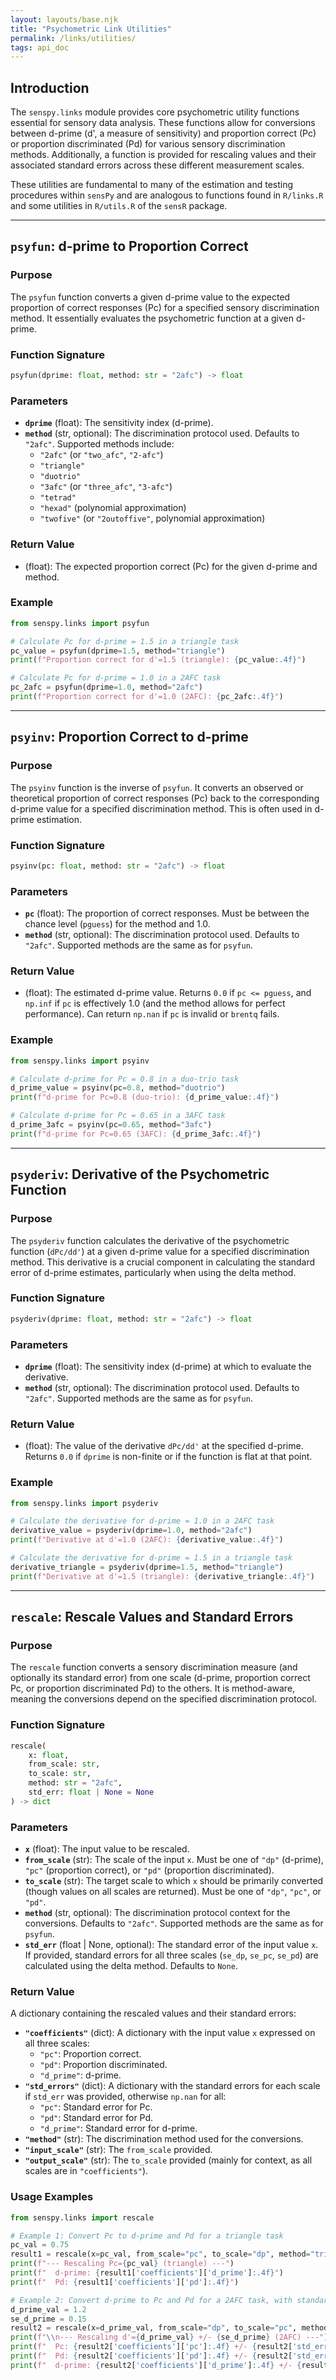 ```yaml
---
layout: layouts/base.njk
title: "Psychometric Link Utilities"
permalink: /links/utilities/
tags: api_doc
---
```


## Introduction

The `senspy.links` module provides core psychometric utility functions essential for sensory data analysis. These functions allow for conversions between d-prime (d', a measure of sensitivity) and proportion correct (Pc) or proportion discriminated (Pd) for various sensory discrimination methods. Additionally, a function is provided for rescaling values and their associated standard errors across these different measurement scales.

These utilities are fundamental to many of the estimation and testing procedures within `sensPy` and are analogous to functions found in `R/links.R` and some utilities in `R/utils.R` of the `sensR` package.

---

## `psyfun`: d-prime to Proportion Correct

### Purpose

The `psyfun` function converts a given d-prime value to the expected proportion of correct responses (Pc) for a specified sensory discrimination method. It essentially evaluates the psychometric function at a given d-prime.

### Function Signature

```python
psyfun(dprime: float, method: str = "2afc") -> float
```

### Parameters

*   **`dprime`** (float): The sensitivity index (d-prime).
*   **`method`** (str, optional): The discrimination protocol used. Defaults to `"2afc"`. Supported methods include:
    *   `"2afc"` (or `"two_afc"`, `"2-afc"`)
    *   `"triangle"`
    *   `"duotrio"`
    *   `"3afc"` (or `"three_afc"`, `"3-afc"`)
    *   `"tetrad"`
    *   `"hexad"` (polynomial approximation)
    *   `"twofive"` (or `"2outoffive"`, polynomial approximation)

### Return Value

*   (float): The expected proportion correct (Pc) for the given d-prime and method.

### Example

```python
from senspy.links import psyfun

# Calculate Pc for d-prime = 1.5 in a triangle task
pc_value = psyfun(dprime=1.5, method="triangle")
print(f"Proportion correct for d'=1.5 (triangle): {pc_value:.4f}")

# Calculate Pc for d-prime = 1.0 in a 2AFC task
pc_2afc = psyfun(dprime=1.0, method="2afc")
print(f"Proportion correct for d'=1.0 (2AFC): {pc_2afc:.4f}")
```

---

## `psyinv`: Proportion Correct to d-prime

### Purpose

The `psyinv` function is the inverse of `psyfun`. It converts an observed or theoretical proportion of correct responses (Pc) back to the corresponding d-prime value for a specified discrimination method. This is often used in d-prime estimation.

### Function Signature

```python
psyinv(pc: float, method: str = "2afc") -> float
```

### Parameters

*   **`pc`** (float): The proportion of correct responses. Must be between the chance level (`pguess`) for the method and 1.0.
*   **`method`** (str, optional): The discrimination protocol used. Defaults to `"2afc"`. Supported methods are the same as for `psyfun`.

### Return Value

*   (float): The estimated d-prime value. Returns `0.0` if `pc <= pguess`, and `np.inf` if `pc` is effectively 1.0 (and the method allows for perfect performance). Can return `np.nan` if `pc` is invalid or `brentq` fails.

### Example

```python
from senspy.links import psyinv

# Calculate d-prime for Pc = 0.8 in a duo-trio task
d_prime_value = psyinv(pc=0.8, method="duotrio")
print(f"d-prime for Pc=0.8 (duo-trio): {d_prime_value:.4f}")

# Calculate d-prime for Pc = 0.65 in a 3AFC task
d_prime_3afc = psyinv(pc=0.65, method="3afc")
print(f"d-prime for Pc=0.65 (3AFC): {d_prime_3afc:.4f}")
```

---

## `psyderiv`: Derivative of the Psychometric Function

### Purpose

The `psyderiv` function calculates the derivative of the psychometric function (`dPc/dd'`) at a given d-prime value for a specified discrimination method. This derivative is a crucial component in calculating the standard error of d-prime estimates, particularly when using the delta method.

### Function Signature

```python
psyderiv(dprime: float, method: str = "2afc") -> float
```

### Parameters

*   **`dprime`** (float): The sensitivity index (d-prime) at which to evaluate the derivative.
*   **`method`** (str, optional): The discrimination protocol used. Defaults to `"2afc"`. Supported methods are the same as for `psyfun`.

### Return Value

*   (float): The value of the derivative `dPc/dd'` at the specified d-prime. Returns `0.0` if `dprime` is non-finite or if the function is flat at that point.

### Example

```python
from senspy.links import psyderiv

# Calculate the derivative for d-prime = 1.0 in a 2AFC task
derivative_value = psyderiv(dprime=1.0, method="2afc")
print(f"Derivative at d'=1.0 (2AFC): {derivative_value:.4f}")

# Calculate the derivative for d-prime = 1.5 in a triangle task
derivative_triangle = psyderiv(dprime=1.5, method="triangle")
print(f"Derivative at d'=1.5 (triangle): {derivative_triangle:.4f}")
```

---

## `rescale`: Rescale Values and Standard Errors

### Purpose

The `rescale` function converts a sensory discrimination measure (and optionally its standard error) from one scale (d-prime, proportion correct Pc, or proportion discriminated Pd) to the others. It is method-aware, meaning the conversions depend on the specified discrimination protocol.

### Function Signature

```python
rescale(
    x: float, 
    from_scale: str, 
    to_scale: str, 
    method: str = "2afc", 
    std_err: float | None = None
) -> dict
```

### Parameters

*   **`x`** (float): The input value to be rescaled.
*   **`from_scale`** (str): The scale of the input `x`. Must be one of `"dp"` (d-prime), `"pc"` (proportion correct), or `"pd"` (proportion discriminated).
*   **`to_scale`** (str): The target scale to which `x` should be primarily converted (though values on all scales are returned). Must be one of `"dp"`, `"pc"`, or `"pd"`.
*   **`method`** (str, optional): The discrimination protocol context for the conversions. Defaults to `"2afc"`. Supported methods are the same as for `psyfun`.
*   **`std_err`** (float | None, optional): The standard error of the input value `x`. If provided, standard errors for all three scales (`se_dp`, `se_pc`, `se_pd`) are calculated using the delta method. Defaults to `None`.

### Return Value

A dictionary containing the rescaled values and their standard errors:

*   **`"coefficients"`** (dict): A dictionary with the input value `x` expressed on all three scales:
    *   `"pc"`: Proportion correct.
    *   `"pd"`: Proportion discriminated.
    *   `"d_prime"`: d-prime.
*   **`"std_errors"`** (dict): A dictionary with the standard errors for each scale if `std_err` was provided, otherwise `np.nan` for all:
    *   `"pc"`: Standard error for Pc.
    *   `"pd"`: Standard error for Pd.
    *   `"d_prime"`: Standard error for d-prime.
*   **`"method"`** (str): The discrimination method used for the conversions.
*   **`"input_scale"`** (str): The `from_scale` provided.
*   **`"output_scale"`** (str): The `to_scale` provided (mainly for context, as all scales are in `"coefficients"`).

### Usage Examples

```python
from senspy.links import rescale

# Example 1: Convert Pc to d-prime and Pd for a triangle task
pc_val = 0.75
result1 = rescale(x=pc_val, from_scale="pc", to_scale="dp", method="triangle")
print(f"--- Rescaling Pc={pc_val} (triangle) ---")
print(f"  d-prime: {result1['coefficients']['d_prime']:.4f}")
print(f"  Pd: {result1['coefficients']['pd']:.4f}")

# Example 2: Convert d-prime to Pc and Pd for a 2AFC task, with standard error
d_prime_val = 1.2
se_d_prime = 0.15
result2 = rescale(x=d_prime_val, from_scale="dp", to_scale="pc", method="2afc", std_err=se_d_prime)
print(f"\\n--- Rescaling d'={d_prime_val} +/- {se_d_prime} (2AFC) ---")
print(f"  Pc: {result2['coefficients']['pc']:.4f} +/- {result2['std_errors']['pc']:.4f}")
print(f"  Pd: {result2['coefficients']['pd']:.4f} +/- {result2['std_errors']['pd']:.4f}")
print(f"  d-prime: {result2['coefficients']['d_prime']:.4f} +/- {result2['std_errors']['d_prime']:.4f}")
```
